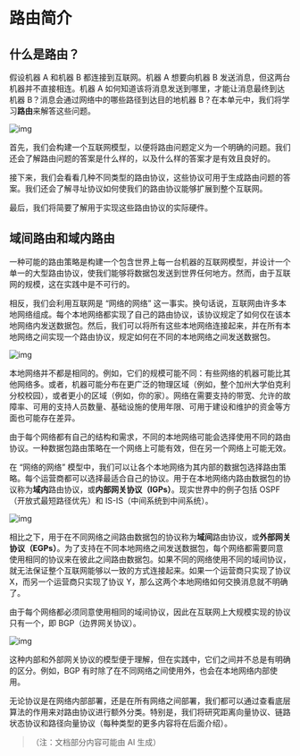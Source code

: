 # 路由简介

## 什么是路由？

假设机器 A 和机器 B 都连接到互联网。机器 A 想要向机器 B 发送消息，但这两台机器并不直接相连。机器 A 如何知道该将消息发送到哪里，才能让消息最终到达机器 B？消息会通过网络中的哪些路径到达目的地机器 B？在本单元中，我们将学习**路由**来解答这些问题。



![img](https://textbook.cs168.io/assets/routing/2-001-intro-pic.png)

首先，我们会构建一个互联网模型，以便将路由问题定义为一个明确的问题。我们还会了解路由问题的答案是什么样的，以及什么样的答案才是有效且良好的。

接下来，我们会看看几种不同类型的路由协议，这些协议可用于生成路由问题的答案。我们还会了解寻址协议如何使我们的路由协议能够扩展到整个互联网。

最后，我们将简要了解用于实现这些路由协议的实际硬件。

## 域间路由和域内路由

一种可能的路由策略是构建一个包含世界上每一台机器的互联网模型，并设计一个单一的大型路由协议，使我们能够将数据包发送到世界任何地方。然而，由于互联网的规模，这在实践中是不可行的。

相反，我们会利用互联网是 “网络的网络” 这一事实。换句话说，互联网由许多本地网络组成。每个本地网络都实现了自己的路由协议，该协议规定了如何仅在该本地网络内发送数据包。然后，我们可以将所有这些本地网络连接起来，并在所有本地网络之间实现一个路由协议，规定如何在不同的本地网络之间发送数据包。



![img](https://textbook.cs168.io/assets/routing/2-002-network-of-networks.png)

本地网络并不都是相同的。例如，它们的规模可能不同：有些网络的机器可能比其他网络多。或者，机器可能分布在更广泛的物理区域（例如，整个加州大学伯克利分校校园），或者更小的区域（例如，你的家）。网络在需要支持的带宽、允许的故障率、可用的支持人员数量、基础设施的使用年限、可用于建设和维护的资金等方面也可能存在差异。

由于每个网络都有自己的结构和需求，不同的本地网络可能会选择使用不同的路由协议。一种数据包路由策略在一个网络上可能有效，但在另一个网络上可能无效。

在 “网络的网络” 模型中，我们可以让各个本地网络为其内部的数据包选择路由策略。每个运营商都可以选择最适合自己的协议。用于在本地网络内路由数据包的协议称为**域内**路由协议，或**内部网关协议（IGPs）**。现实世界中的例子包括 OSPF（开放式最短路径优先）和 IS-IS（中间系统到中间系统）。



![img](https://textbook.cs168.io/assets/routing/2-003-intradomain.png)

相比之下，用于在不同网络之间路由数据包的协议称为**域间**路由协议，或**外部网关协议（EGPs）**。为了支持在不同本地网络之间发送数据包，每个网络都需要同意使用相同的协议来在彼此之间路由数据包。如果不同的网络使用不同的域间协议，就无法保证整个互联网能够以一致的方式连接起来。如果一个运营商只实现了协议 X，而另一个运营商只实现了协议 Y，那么这两个本地网络如何交换消息就不明确了。

由于每个网络都必须同意使用相同的域间协议，因此在互联网上大规模实现的协议只有一个，即 BGP（边界网关协议）。



![img](https://textbook.cs168.io/assets/routing/2-004-interdomain.png)

这种内部和外部网关协议的模型便于理解，但在实践中，它们之间并不总是有明确的区分。例如，BGP 有时除了在不同网络之间使用外，也会在本地网络内部使用。

无论协议是在网络内部部署，还是在所有网络之间部署，我们都可以通过查看底层算法的作用来对路由协议进行额外分类。特别是，我们将研究距离向量协议、链路状态协议和路径向量协议（每种类型的更多内容将在后面介绍）。

> （注：文档部分内容可能由 AI 生成）